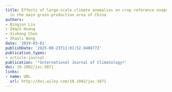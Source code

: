```yaml
---
title: Effects of large-scale climate anomalies on crop reference evapotranspiration
  in the main grain-production area of China
authors:
- Bingjun Liu
- Zeqin Huang
- Xiuhong Chen
- Zhaoli Wang
date: '2019-03-01'
publishDate: '2025-08-23T11:01:52.948677Z'
publication_types:
- article-journal
publication: '*International Journal of Climatology*'
doi: 10.1002/joc.5871
links:
- name: URL
  url: http://doi.wiley.com/10.1002/joc.5871
---
```

